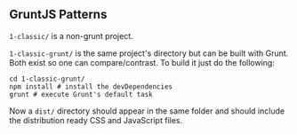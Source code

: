 ## GruntJS Patterns

`1-classic/` is a non-grunt project.

`1-classic-grunt/` is the same project's directory but can be built with Grunt. Both exist so one can compare/contrast. To build it just do the following: 

    cd 1-classic-grunt/
    npm install # install the devDependencies
    grunt # execute Grunt's default task


Now a `dist/` directory should appear in the same folder and should include the distribution ready CSS and JavaScript files.
